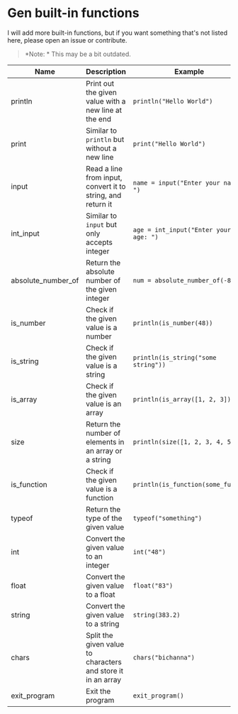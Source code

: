 # Gen built-in functions

I will add more built-in functions, but if you want something that's not listed here, please open an issue or contribute.

> *Note: * This may be a bit outdated.

| Name | Description | Example |
|------| ----------- | ------- |
| println | Print out the given value with a new line at the end | `println("Hello World")`
| print | Similar to `println` but without a new line | `print("Hello World")`
| input | Read a line from input, convert it to string, and return it | `name = input("Enter your name: ")`
| int_input| Similar to `input` but only accepts integer | `age = int_input("Enter your age: ")`
| absolute_number_of | Return the absolute number of the given integer | `num = absolute_number_of(-8)`
| is_number | Check if the given value is a number | `println(is_number(48))`
| is_string | Check if the given value is a string | `println(is_string("some string"))`
| is_array | Check if the given value is an array | `println(is_array([1, 2, 3]))`
| size  | Return the number of elements in an array or a string | `println(size([1, 2, 3, 4, 5]))`
| is_function | Check if the given value is a function | `println(is_function(some_func))`
| typeof | Return the type of the given value | `typeof("something")`
| int | Convert the given value to an integer | `int("48")`
| float | Convert the given value to a float | `float("83")`
| string | Convert the given value to a string | `string(383.2)`
| chars | Split the given value to characters and store it in an array | `chars("bichanna")`
| exit_program | Exit the program | `exit_program()`
